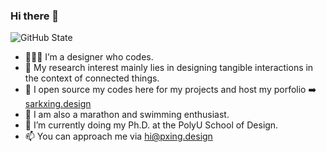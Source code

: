 ### Hi there 👋

<!--
**sarkrui/sarkrui** is a ✨ _special_ ✨ repository because its `README.md` (this file) appears on your GitHub profile.

Here are some ideas to get you started:

- 🔭 I’m currently working on ...
- 🌱 I’m currently learning ...
- 👯 I’m looking to collaborate on ...
- 🤔 I’m looking for help with ...
- 💬 Ask me about ...
- 📫 How to reach me: ...
- 😄 Pronouns: ...
- ⚡ Fun fact: ...
-->

![GitHub State](https://github-readme-stats.vercel.app/api?username=sarkrui&show_icons=true&theme=dracula)

- 🙎🏻‍♂️ I’m a designer who codes.
- 🧠 My research interest mainly lies in designing tangible interactions in the context of connected things.
- 👾 I open source my codes here for my projects and host my porfolio ➡️ [sarkxing.design](https://sarkxing.design)
- 🏅 I am also a marathon and swimming enthusiast.
- 🤔 I’m currently doing my Ph.D. at the PolyU School of Design. 
- 📫 You can approach me via [hi@pxing.design](mailto:hi@pxing.design)
